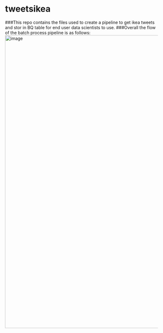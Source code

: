 # tweetsikea
###This repo contains the files used to create a pipeline to get ikea tweets and stor in BQ table for end user data scientists to use.
###Overall the flow of the batch process pipeline is as follows:
<img width="967" alt="image" src="https://user-images.githubusercontent.com/50378431/166337664-3f5a031e-d2b8-40a6-b1d9-a2112504f04b.png">
